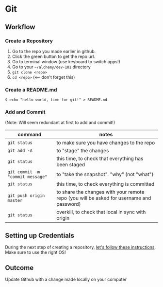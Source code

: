 Git
===
## Workflow

### Create a Repository

1. Go to the repo you made earlier in github.
1. Click the green button to get the repo url.
1. Go to terminal window (use keyboard to switch apps!)
1. Go to your `~/alchemy/dev-101` directory
1. `git clone <repo>`
1. `cd <repo>` (<-- don't forget this)

### Create a README.md

```
$ echo "hello world, time for git!" > README.md
```

### Add and Commit

(Note: Will seem redundant at first to add and commit!)

command | notes
---|---
`git status` | to make sure you have changes to the repo
`git add -A` | to "stage" the changes
`git status` | this time, to check that everything has been staged
`git commit -m "commit message"` | to "take the snapshot". "why" (not "what")
`git status` | this time, to check everything is committed
`git push origin master` | to share the changes with your remote repo (you will be asked for username and password)
`git status` | overkill, to check that local in sync with origin

## Setting up Credentials

During the next step of creating a repository, [let's follow these instructions](https://help.github.com/articles/caching-your-github-password-in-git/). Make sure
to use the right OS!

## Outcome

Update Github with a change made locally on your computer
